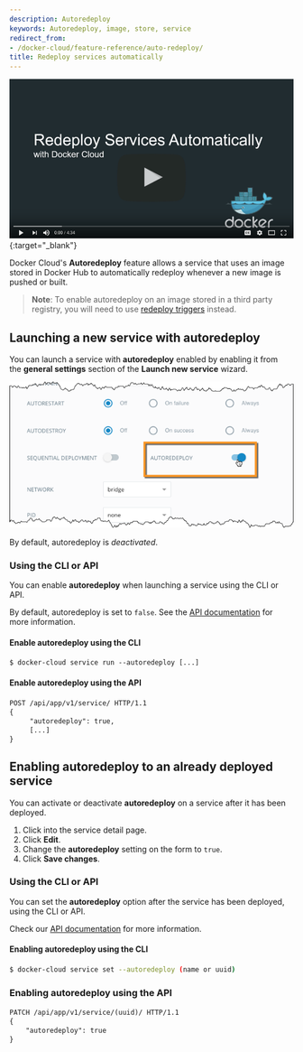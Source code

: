 ```yaml
---
description: Autoredeploy
keywords: Autoredeploy, image, store, service
redirect_from:
- /docker-cloud/feature-reference/auto-redeploy/
title: Redeploy services automatically
---
```


[![Automated Deployments with Docker Cloud](images/video-auto-redeploy-docker-cloud.png)](https://www.youtube.com/watch?v=I4depUwfbFc "Automated Deployments with Docker Cloud"){:target="_blank"}

Docker Cloud's **Autoredeploy** feature allows a service that uses an image
stored in Docker Hub to automatically redeploy whenever a new image is pushed or
built.

> **Note**: To enable autoredeploy on an image stored in a third party registry,
> you will need to use [redeploy triggers](triggers.md) instead.


## Launching a new service with autoredeploy

You can launch a service with **autoredeploy** enabled by enabling it from the **general settings** section of the **Launch new service** wizard.

![](images/service-wizard-autoredeploy.png)

By default, autoredeploy is *deactivated*.

### Using the CLI or API

You can enable **autoredeploy** when launching a service using the CLI or API.

By default, autoredeploy is set to `false`. See the [API documentation](/apidocs/docker-cloud.md) for more information.

#### Enable autoredeploy using the CLI

```
$ docker-cloud service run --autoredeploy [...]
```

#### Enable autoredeploy using the API

```
POST /api/app/v1/service/ HTTP/1.1
{
	 "autoredeploy": true,
	 [...]
}
```

## Enabling autoredeploy to an already deployed service

You can activate or deactivate **autoredeploy** on a service after it has been deployed.

1. Click into the service detail page.
2. Click **Edit**.
3. Change the **autoredeploy** setting on the form to `true`.
4. Click **Save changes**.


### Using the CLI or API

You can set the **autoredeploy** option after the service has been deployed,
using the CLI or API.

Check our [API documentation](/apidocs/docker-cloud.md) for more information.


#### Enabling autoredeploy using the CLI

```bash
$ docker-cloud service set --autoredeploy (name or uuid)
```

### Enabling autoredeploy using the API

```
PATCH /api/app/v1/service/(uuid)/ HTTP/1.1
{
	"autoredeploy": true
}
```
